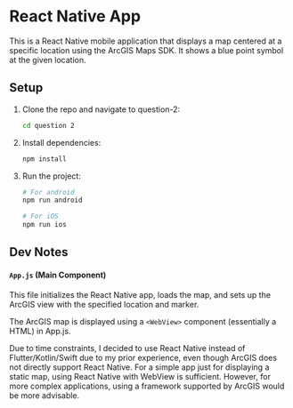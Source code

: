 # React Native App

This is a React Native mobile application that displays a map centered at a specific location using the ArcGIS Maps SDK. It shows a blue point symbol at the given location.

## Setup

1. Clone the repo and navigate to question-2:

   ```bash
   cd question 2
   ```
2. Install dependencies:

   ```bash
   npm install
   ```
3. Run the project:

   ```bash
   # For android
   npm run android

   # For iOS
   npm run ios
   ```

## Dev Notes

#### `App.js` (Main Component)

This file initializes the React Native app, loads the map, and sets up the ArcGIS view with the specified location and marker.

The ArcGIS map is displayed using a `<WebView>` component (essentially a HTML) in App.js.

Due to time constraints, I decided to use React Native instead of Flutter/Kotlin/Swift due to my prior experience, even though ArcGIS does not directly support React Native. For a simple app just for displaying a static map, using React Native with WebView is sufficient. However, for more complex applications, using a framework supported by ArcGIS would be more advisable.
